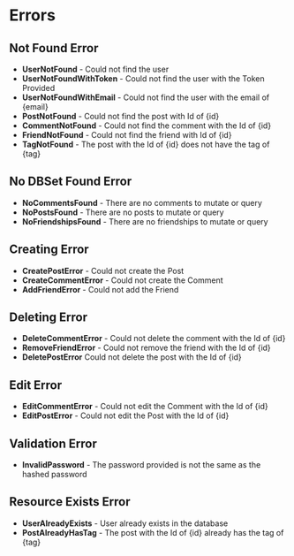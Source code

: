 # Errors

## Not Found Error

- **UserNotFound** - Could not find the user
- **UserNotFoundWithToken** - Could not find the user with the Token Provided
- **UserNotFoundWithEmail** - Could not find the user with the email of {email}
- **PostNotFound** - Could not find the post with Id of {id}
- **CommentNotFound** - Could not find the comment with the Id of {id}
- **FriendNotFound** - Could not find the friend with Id of {id}
- **TagNotFound** - The post with the Id of {id} does not have the tag of {tag}

## No DBSet Found Error

- **NoCommentsFound** - There are no comments to mutate or query
- **NoPostsFound** - There are no posts to mutate or query
- **NoFriendshipsFound** - There are no friendships to mutate or query

## Creating Error

- **CreatePostError** - Could not create the Post
- **CreateCommentError** - Could not create the Comment
- **AddFriendError** - Could not add the Friend

## Deleting Error

- **DeleteCommentError** - Could not delete the comment with the Id of {id}
- **RemoveFriendError** - Could not remove the friend with the Id of {id}
- **DeletePostError** Could not delete the post with the Id of {id}

## Edit Error

- **EditCommentError** - Could not edit the Comment with the Id of {id}
- **EditPostError** - Could not edit the Post with the Id of {id}

## Validation Error

- **InvalidPassword** - The password provided is not the same as the hashed password

## Resource Exists Error

- **UserAlreadyExists** - User already exists in the database
- **PostAlreadyHasTag** - The post with the Id of {id} already has the tag of {tag}
